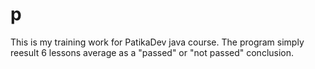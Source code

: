 # p
This is my training work for PatikaDev java course.
The program simply reesult 6 lessons average as a  "passed" or "not passed" conclusion.
